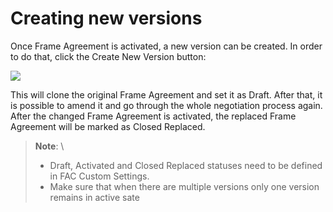 # Creating new versions

Once Frame Agreement is activated, a new version can be created. In order to do that, click the Create New Version button:

![]({{images}}/NewVers1.png)

This will clone the original Frame Agreement and set it as Draft. After that, it is possible to amend it and go through the whole negotiation process again. After the changed Frame Agreement is activated, the replaced Frame Agreement will be marked as Closed Replaced.

>**Note**: \
>- Draft, Activated and Closed Replaced statuses need to be defined in FAC Custom Settings.
>- Make sure that when there are multiple versions only one version remains in active sate